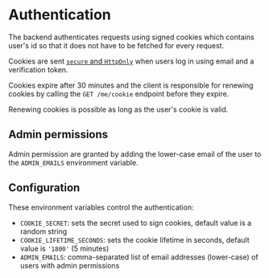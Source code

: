 # Authentication

The backend authenticates requests using signed cookies which contains user's id so that it does not have to be fetched for every request.

Cookies are sent [`secure` and `HttpOnly`](https://developer.mozilla.org/en-US/docs/Web/HTTP/Cookies#restrict_access_to_cookies) when users log in using email and a verification token.

Cookies expire after 30 minutes and the client is responsible for renewing cookies by calling the `GET /me/cookie` endpoint before they expire.

Renewing cookies is possible as long as the user's cookie is valid.

## Admin permissions

Admin permission are granted by adding the lower-case email of the user to the `ADMIN_EMAILS` environment variable.

## Configuration

These environment variables control the authentication:

- `COOKIE_SECRET`: sets the secret used to sign cookies, default value is a random string
- `COOKIE_LIFETIME_SECONDS`: sets the cookie lifetime in seconds, default value is `'1800'` (5 minutes)
- `ADMIN_EMAILS`: comma-separated list of email addresses (lower-case) of users with admin permissions

